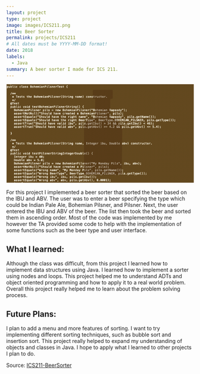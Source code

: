 ```yaml
---
layout: project
type: project
image: images/ICS211.png
title: Beer Sorter
permalink: projects/ICS211
# All dates must be YYYY-MM-DD format!
date: 2018
labels:
  - Java
summary: A beer sorter I made for ICS 211.
---
```


<img class="ui image" src="../images/ICS211Proj.png">

For this project I implemented a beer sorter that sorted the beer based on the IBU and ABV. The user was to enter a beer specifying the type which could be Indian Pale Ale, Bohemian Pilsner, and Pilsner. Next, the user entered the IBU and ABV of the beer. The list then took the beer and sorted them in ascending order. Most of the code was implemented by me however the TA provided some code to help with the implementation of some functions such as the beer type and user interface.

## What I learned:

Although the class was difficult, from this project I learned how to implement data structures using Java. I learned how to implement a sorter using nodes and loops. This project helped me to understand ADTs and object oriented programming and how to apply it to a real world problem. Overall this project really helped me to learn about the problem solving process. 

## Future Plans:

I plan to add a menu and more features of sorting. I want to try implementing different sorting techniques, such as bubble sort and insertion sort. This project really helped to expand my understanding of objects and classes in Java. I hope to apply what I learned to other projects I plan to do.


Source: <a href="https://github.com/CalianaFortin/ICS-211-project"><i class="large github icon "></i>ICS211-BeerSorter</a>

